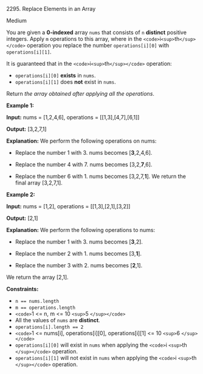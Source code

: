 2295\. Replace Elements in an Array

Medium

You are given a **0-indexed** array `nums` that consists of `n` **distinct** positive integers. Apply `m` operations to this array, where in the `<code>`i`<sup>`th`</sup></code>` operation you replace the number `operations[i][0]` with `operations[i][1]`.

It is guaranteed that in the `<code>`i`<sup>`th`</sup></code>` operation:

* `operations[i][0]` **exists** in `nums`.
* `operations[i][1]` does **not** exist in `nums`.

Return _the array obtained after applying all the operations_.

**Example 1:**

**Input:** nums = [1,2,4,6], operations = [[1,3],[4,7],[6,1]]

**Output:** [3,2,7,1]

**Explanation:** We perform the following operations on nums: 

- Replace the number 1 with 3. nums becomes [**3**,2,4,6]. 

- Replace the number 4 with 7. nums becomes [3,2,**7**,6]. 

- Replace the number 6 with 1. nums becomes [3,2,7,**1**]. We return the final array [3,2,7,1].

**Example 2:**

**Input:** nums = [1,2], operations = [[1,3],[2,1],[3,2]]

**Output:** [2,1]

**Explanation:** We perform the following operations to nums: 

- Replace the number 1 with 3. nums becomes [**3**,2]. 

- Replace the number 2 with 1. nums becomes [3,**1**]. 

- Replace the number 3 with 2. nums becomes [**2**,1]. 

We return the array [2,1].

**Constraints:**

* `n == nums.length`
* `m == operations.length`
* `<code>`1 <= n, m <= 10 `<sup>`5 `</sup></code>`
* All the values of `nums` are **distinct**.
* `operations[i].length == 2`
* `<code>`1 <= nums[i], operations[i][0], operations[i][1] <= 10 `<sup>`6 `</sup></code>`
* `operations[i][0]` will exist in `nums` when applying the `<code>`i `<sup>`th `</sup></code>` operation.
* `operations[i][1]` will not exist in `nums` when applying the `<code>`i `<sup>`th `</sup></code>` operation.
